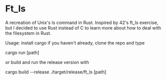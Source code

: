 # Ft_ls
A recreation of Unix's ls command in Rust. Inspired by 42's ft_ls exercise, but I decided to use Rust instead of C to learn more about how to deal with the filesystem in Rust.

Usage: install cargo if you haven't already, clone the repo and type

cargo run [path]

or build and run the release version with

cargo build --release
./target/release/ft_ls [path]
